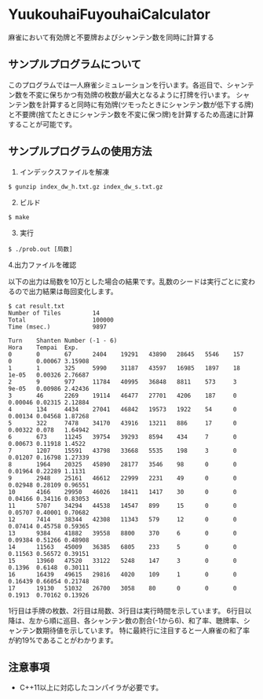 # YuukouhaiFuyouhaiCalculator
麻雀において有効牌と不要牌およびシャンテン数を同時に計算する

## サンプルプログラムについて
このプログラムでは一人麻雀シミュレーションを行います。各巡目で、シャンテン数を不変に保ちかつ有効牌の枚数が最大となるように打牌を行います。
シャンテン数を計算すると同時に有効牌(ツモったときにシャンテン数が低下する牌)と不要牌(捨てたときにシャンテン数を不変に保つ牌)を計算するため高速に計算することが可能です。

## サンプルプログラムの使用方法
1. インデックスファイルを解凍
```
$ gunzip index_dw_h.txt.gz index_dw_s.txt.gz
```

2. ビルド
```
$ make
```

3. 実行
```
$ ./prob.out [局数]
```

4.出力ファイルを確認

以下の出力は局数を10万とした場合の結果です。乱数のシードは実行ごとに変わるので出力結果は毎回変化します。
```
$ cat result.txt
Number of Tiles         14
Total                   100000
Time (msec.)            9897

Turn    Shanten Number (-1 - 6)                                         Hora    Tempai  Exp.
0       0       67      2404    19291   43890   28645   5546    157     0       0.00067 3.15908
1       1       325     5990    31187   43597   16985   1897    18      1e-05   0.00326 2.76687
2       9       977     11784   40995   36848   8811    573     3       9e-05   0.00986 2.42436
3       46      2269    19114   46477   27701   4206    187     0       0.00046 0.02315 2.12884
4       134     4434    27041   46842   19573   1922    54      0       0.00134 0.04568 1.87268
5       322     7478    34170   43916   13211   886     17      0       0.00322 0.078   1.64942
6       673     11245   39754   39293   8594    434     7       0       0.00673 0.11918 1.4522
7       1207    15591   43798   33668   5535    198     3       0       0.01207 0.16798 1.27339
8       1964    20325   45890   28177   3546    98      0       0       0.01964 0.22289 1.1131
9       2948    25161   46612   22999   2231    49      0       0       0.02948 0.28109 0.96551
10      4166    29950   46026   18411   1417    30      0       0       0.04166 0.34116 0.83053
11      5707    34294   44538   14547   899     15      0       0       0.05707 0.40001 0.70682
12      7414    38344   42308   11343   579     12      0       0       0.07414 0.45758 0.59365
13      9384    41882   39558   8800    370     6       0       0       0.09384 0.51266 0.48908
14      11563   45009   36385   6805    233     5       0       0       0.11563 0.56572 0.39151
15      13960   47520   33122   5248    147     3       0       0       0.1396  0.6148  0.30111
16      16439   49615   29816   4020    109     1       0       0       0.16439 0.66054 0.21748
17      19130   51032   26700   3058    80      0       0       0       0.1913  0.70162 0.13926
```

1行目は手牌の枚数、2行目は局数、3行目は実行時間を示しています。
6行目以降は、左から順に巡目、各シャンテン数の割合(-1から6)、和了率、聴牌率、シャンテン数期待値を示しています。
特に最終行に注目すると一人麻雀の和了率が約19%であることがわかります。

## 注意事項
- C++11以上に対応したコンパイラが必要です。
